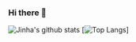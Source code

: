 ### Hi there 👋

![Jinha's github stats](https://github-readme-stats.vercel.app/api?username=KangJinha&show_icons=true)
[![Top Langs](https://github-readme-stats.vercel.app/api/top-langs/?username=KangJinha&langs_count=10&layout=compact&theme=white)]

<!--
**KangJinha/KangJinha** is a ✨ _special_ ✨ repository because its `README.md` (this file) appears on your GitHub profile.

Here are some ideas to get you started:

- 🔭 I’m currently working on ...
- 🌱 I’m currently learning ...
- 👯 I’m looking to collaborate on ...
- 🤔 I’m looking for help with ...
- 💬 Ask me about ...
- 📫 How to reach me: ...
- 😄 Pronouns: ...
- ⚡ Fun fact: ...
-->
